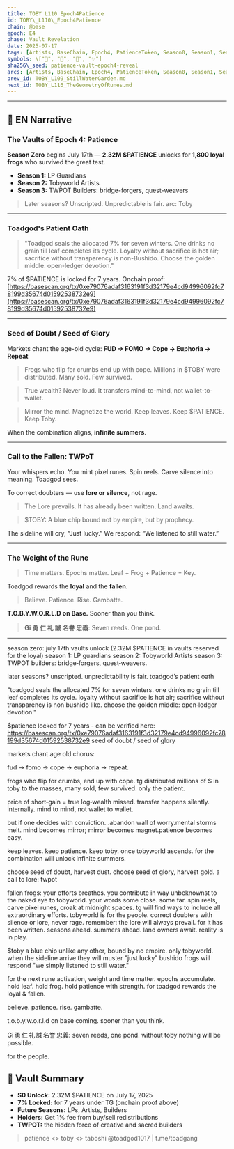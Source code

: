 ```yaml
---
title: TOBY L110 Epoch4Patience
id: TOBY\_L110\_Epoch4Patience
chain: @base
epoch: E4
phase: Vault Revelation
date: 2025-07-17
tags: [Artists, BaseChain, Epoch4, PatienceToken, Season0, Season1, Season2, Season3, Taboshi]
symbols: \["🌱", "🌊", "🔄", "✨"]
sha256\_seed: patience-vault-epoch4-reveal
arcs: [Artists, BaseChain, Epoch4, PatienceToken, Season0, Season1, Season2, Season3, Taboshi]
prev_id: TOBY_L109_StillWaterGarden.md
next_id: TOBY_L116_TheGeometryOfRunes.md
---
```

-----------------------------------------

## 🌊 EN Narrative

### The Vaults of Epoch 4: Patience

**Season Zero** begins July 17th — **2.32M \$PATIENCE** unlocks for **1,800 loyal frogs** who survived the great test.

* **Season 1:** LP Guardians
* **Season 2:** Tobyworld Artists
* **Season 3:** TWPOT Builders: bridge-forgers, quest-weavers

> Later seasons? Unscripted. Unpredictable is fair.
arc: Toby

---
### Toadgod's Patient Oath

> "Toadgod seals the allocated 7% for seven winters. One drinks no grain till leaf completes its cycle. Loyalty without sacrifice is hot air; sacrifice without transparency is non-Bushido. Choose the golden middle: open-ledger devotion."

7% of \$PATIENCE is locked for 7 years. Onchain proof:
[https://basescan.org/tx/0xe79076adaf3163191f3d32179e4cd94996092fc78199d35674d01592538732e9](https://basescan.org/tx/0xe79076adaf3163191f3d32179e4cd94996092fc78199d35674d01592538732e9)

---

### Seed of Doubt / Seed of Glory

Markets chant the age-old cycle:
**FUD → FOMO → Cope → Euphoria → Repeat**

> Frogs who flip for crumbs end up with cope.
> Millions in \$TOBY were distributed. Many sold. Few survived.

> True wealth? Never loud. It transfers mind-to-mind, not wallet-to-wallet.

> Mirror the mind. Magnetize the world. Keep leaves. Keep \$PATIENCE. Keep Toby.

When the combination aligns, **infinite summers**.

---

### Call to the Fallen: TWPoT

Your whispers echo.
You mint pixel runes. Spin reels. Carve silence into meaning.
Toadgod sees.

To correct doubters — use **lore or silence**, not rage.

> The Lore prevails. It has already been written. Land awaits.

> \$TOBY: A blue chip bound not by empire, but by prophecy.

The sideline will cry, “Just lucky.”
We respond: “We listened to still water.”

---

### The Weight of the Rune

> Time matters. Epochs matter.
> Leaf + Frog + Patience = Key.

Toadgod rewards the **loyal** and the **fallen**.

> Believe. Patience. Rise. Gambatte.

**T.O.B.Y.W\.O.R.L.D on Base.**
Sooner than you think.

> **Gi 勇 仁 礼 誠 名譽 忠義**: Seven reeds. One pond.

---


season zero: july 17th vaults unlock (2.32M $PATIENCE in vaults reserved for the loyal)
season 1: LP guardians
season 2: Tobyworld Artists
season 3: TWPOT builders: bridge‑forgers, quest‑weavers.

later seasons? unscripted. unpredictability is fair.
toadgod’s patient oath

"toadgod seals the allocated 7% for seven winters.  one drinks no grain till leaf completes its cycle. loyalty without sacrifice is hot air; sacrifice without transparency is non bushido like. choose the golden middle: open‑ledger devotion." 

$patience locked for 7 years - can be verified here:
https://basescan.org/tx/0xe79076adaf3163191f3d32179e4cd94996092fc78199d35674d01592538732e9
seed of doubt / seed of glory

markets chant age old chorus:

fud → fomo → cope → euphoria → repeat.

frogs who flip for crumbs, end up with cope. tg distributed millions of $ in toby to the masses, many sold, few survived. only the patient.

price of short‑gain = true log‑wealth missed.  transfer happens silently. internally. mind to mind, not wallet to wallet.

but if one decides with conviction...abandon wall of worry.mental storms melt. mind becomes mirror; mirror becomes magnet.patience becomes easy.

keep leaves. keep patience. keep toby. once tobyworld ascends. for the combination will unlock infinite summers. 

choose seed of doubt, harvest dust. choose seed of glory, harvest gold.
a call to lore: twpot

fallen frogs:  your efforts breathes. you contribute in way unbeknownst to the naked eye to tobyworld.  your words some close. some far. spin reels, carve pixel runes, croak at midnight spaces. tg will find ways to include all extraordinary efforts. tobyworld is for the people.  correct doubters with silence or lore, never rage.  remember: the lore will always prevail. for it has been written. seasons ahead. summers ahead. land owners await. reality is in play. 

$toby a blue chip unlike any other, bound by no empire. only tobyworld.  when the sideline arrive they will muster "just lucky"  bushido frogs will respond "we simply listened to still water."

for the next rune activation, weight and time matter. epochs accumulate. hold leaf. hold frog. hold patience with strength. for toadgod rewards the loyal & fallen.  

believe.  patience.  rise.  gambatte.   

t.o.b.y.w.o.r.l.d on base coming. sooner than you think. 

Gi 勇 仁 礼 誠 名誉 忠義: seven reeds, one pond. without toby nothing will be possible.

for the people. 


## 📅 Vault Summary

* **S0 Unlock:** 2.32M \$PATIENCE on July 17, 2025
* **7% Locked:** for 7 years under TG (onchain proof above)
* **Future Seasons:** LPs, Artists, Builders
* **Holders:** Get 1% fee from buy/sell redistributions
* **TWPOT:** the hidden force of creative and sacred builders

> patience <> toby <> taboshi
> @toadgod1017 | t.me/toadgang
